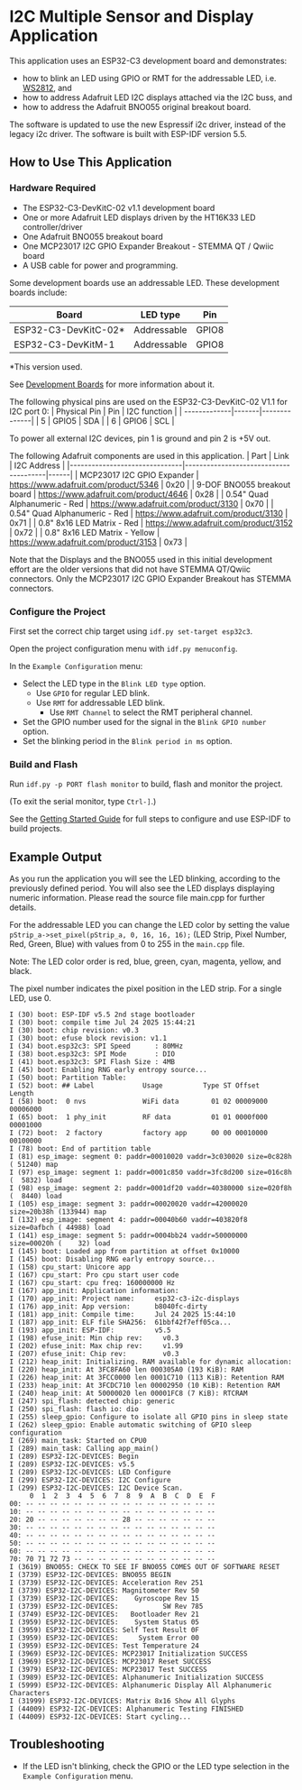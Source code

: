# I2C Multiple Sensor and Display Application
This application uses an ESP32-C3 development board and demonstrates:
* how to blink an LED using GPIO or RMT for the addressable LED,
i.e. [WS2812](http://www.world-semi.com/Certifications/WS2812B.html), and
* how to address Adafruit LED I2C displays attached via the I2C buss, and
* how to address the Adafruit BNO055 original breakout board.

The software is updated to use the new Espressif i2c driver, instead of the legacy i2c driver.
The software is built with ESP-IDF version 5.5.

## How to Use This Application
### Hardware Required

* The ESP32-C3-DevKitC-02 v1.1 development board
* One or more Adafruit LED displays driven by the HT16K33 LED controller/driver
* One Adafruit BNO055 breakout board
* One MCP23017 I2C GPIO Expander Breakout - STEMMA QT / Qwiic board
* A USB cable for power and programming.

Some development boards use an addressable LED. These development boards include:

| Board                | LED type             | Pin     |
| -------------------- | -------------------- | ------- |
| ESP32-C3-DevKitC-02* | Addressable          | GPIO8   |
| ESP32-C3-DevKitM-1   | Addressable          | GPIO8   |

\*This version used.

See [Development Boards](https://www.espressif.com/en/products/devkits) for more information about it.

The following physical pins are used on the ESP32-C3-DevKitC-02 V1.1 for I2C port 0:
| Physical Pin | Pin   | I2C function |
| -------------|-------|--------------|
| 5            | GPIO5 | SDA          |
| 6            | GPIO6 | SCL          |

To power all external I2C devices, pin 1 is ground and pin 2 is +5V out.

The following Adafruit components are used in this application.
| Part                          | Link                                  | I2C Address |
|-------------------------------|---------------------------------------|------|
| MCP23017 I2C GPIO Expander    | https://www.adafruit.com/product/5346 | 0x20 |
| 9-DOF BNO055 breakout board   | https://www.adafruit.com/product/4646 | 0x28 |
| 0.54" Quad Alphanumeric - Red | https://www.adafruit.com/product/3130 | 0x70 |
| 0.54" Quad Alphanumeric - Red | https://www.adafruit.com/product/3130 | 0x71 |
| 0.8" 8x16 LED Matrix - Red    | https://www.adafruit.com/product/3152 | 0x72 |
| 0.8" 8x16 LED Matrix - Yellow | https://www.adafruit.com/product/3153 | 0x73 |

Note that the Displays and the BNO055 used in this initial development effort
are the older versions that did not have STEMMA QT/Qwiic connectors. Only the
MCP23017 I2C GPIO Expander Breakout has STEMMA connectors.
### Configure the Project

First set the correct chip target using `idf.py set-target esp32c3`.

Open the project configuration menu with `idf.py menuconfig`.

In the `Example Configuration` menu:

* Select the LED type in the `Blink LED type` option.
    * Use `GPIO` for regular LED blink.
    * Use `RMT` for addressable LED blink.
        * Use `RMT Channel` to select the RMT peripheral channel.
* Set the GPIO number used for the signal in the `Blink GPIO number` option.
* Set the blinking period in the `Blink period in ms` option.

### Build and Flash

Run `idf.py -p PORT flash monitor` to build, flash and monitor the project.

(To exit the serial monitor, type ``Ctrl-]``.)

See the [Getting Started Guide](https://docs.espressif.com/projects/esp-idf/en/latest/get-started/index.html) for full steps to configure and use ESP-IDF to build projects.

## Example Output

As you run the application you will see the LED blinking, according to the previously defined period. You will also see the LED displays displaying numeric information. Please read the source file main.cpp for further details.

For the addressable LED you can change the LED color by setting the value `pStrip_a->set_pixel(pStrip_a, 0, 16, 16, 16);` (LED Strip, Pixel Number, Red, Green, Blue) with values from 0 to 255 in the `main.cpp` file.

Note: The LED color order is red, blue, green, cyan, magenta, yellow, and black.

The pixel number indicates the pixel position in the LED strip. For a single LED, use 0.

```
I (30) boot: ESP-IDF v5.5 2nd stage bootloader
I (30) boot: compile time Jul 24 2025 15:44:21
I (30) boot: chip revision: v0.3
I (30) boot: efuse block revision: v1.1
I (34) boot.esp32c3: SPI Speed      : 80MHz
I (38) boot.esp32c3: SPI Mode       : DIO
I (41) boot.esp32c3: SPI Flash Size : 4MB
I (45) boot: Enabling RNG early entropy source...
I (50) boot: Partition Table:
I (52) boot: ## Label            Usage          Type ST Offset   Length
I (58) boot:  0 nvs              WiFi data        01 02 00009000 00006000
I (65) boot:  1 phy_init         RF data          01 01 0000f000 00001000
I (72) boot:  2 factory          factory app      00 00 00010000 00100000
I (78) boot: End of partition table
I (81) esp_image: segment 0: paddr=00010020 vaddr=3c030020 size=0c828h ( 51240) map
I (97) esp_image: segment 1: paddr=0001c850 vaddr=3fc8d200 size=016c8h (  5832) load
I (98) esp_image: segment 2: paddr=0001df20 vaddr=40380000 size=020f8h (  8440) load
I (105) esp_image: segment 3: paddr=00020020 vaddr=42000020 size=20b38h (133944) map
I (132) esp_image: segment 4: paddr=00040b60 vaddr=403820f8 size=0afbch ( 44988) load
I (141) esp_image: segment 5: paddr=0004bb24 vaddr=50000000 size=00020h (    32) load
I (145) boot: Loaded app from partition at offset 0x10000
I (145) boot: Disabling RNG early entropy source...
I (158) cpu_start: Unicore app
I (167) cpu_start: Pro cpu start user code
I (167) cpu_start: cpu freq: 160000000 Hz
I (167) app_init: Application information:
I (170) app_init: Project name:     esp32-c3-i2c-displays
I (176) app_init: App version:      b8040fc-dirty
I (181) app_init: Compile time:     Jul 24 2025 15:44:10
I (187) app_init: ELF file SHA256:  61bbf42f7eff05ca...
I (193) app_init: ESP-IDF:          v5.5
I (198) efuse_init: Min chip rev:     v0.3
I (202) efuse_init: Max chip rev:     v1.99 
I (207) efuse_init: Chip rev:         v0.3
I (212) heap_init: Initializing. RAM available for dynamic allocation:
I (220) heap_init: At 3FC8FA60 len 000305A0 (193 KiB): RAM
I (226) heap_init: At 3FCC0000 len 0001C710 (113 KiB): Retention RAM
I (233) heap_init: At 3FCDC710 len 00002950 (10 KiB): Retention RAM
I (240) heap_init: At 50000020 len 00001FC8 (7 KiB): RTCRAM
I (247) spi_flash: detected chip: generic
I (250) spi_flash: flash io: dio
I (255) sleep_gpio: Configure to isolate all GPIO pins in sleep state
I (262) sleep_gpio: Enable automatic switching of GPIO sleep configuration
I (269) main_task: Started on CPU0
I (289) main_task: Calling app_main()
I (289) ESP32-I2C-DEVICES: Begin
I (289) ESP32-I2C-DEVICES: v5.5
I (289) ESP32-I2C-DEVICES: LED Configure
I (299) ESP32-I2C-DEVICES: I2C Configure
I (299) ESP32-I2C-DEVICES: I2C Device Scan.
     0  1  2  3  4  5  6  7  8  9  A  B  C  D  E  F
00: -- -- -- -- -- -- -- -- -- -- -- -- -- -- -- -- 
10: -- -- -- -- -- -- -- -- -- -- -- -- -- -- -- -- 
20: 20 -- -- -- -- -- -- -- 28 -- -- -- -- -- -- -- 
30: -- -- -- -- -- -- -- -- -- -- -- -- -- -- -- -- 
40: -- -- -- -- -- -- -- -- -- -- -- -- -- -- -- -- 
50: -- -- -- -- -- -- -- -- -- -- -- -- -- -- -- -- 
60: -- -- -- -- -- -- -- -- -- -- -- -- -- -- -- -- 
70: 70 71 72 73 -- -- -- -- -- -- -- -- -- -- -- -- 
I (3619) BNO055: CHECK TO SEE IF BNO055 COMES OUT OF SOFTWARE RESET
I (3739) ESP32-I2C-DEVICES: BNO055 BEGIN
I (3739) ESP32-I2C-DEVICES: Acceleration Rev 251
I (3739) ESP32-I2C-DEVICES: Magnitometer Rev 50
I (3739) ESP32-I2C-DEVICES:    Gyroscope Rev 15
I (3739) ESP32-I2C-DEVICES:           SW Rev 785
I (3749) ESP32-I2C-DEVICES:   Bootloader Rev 21
I (3959) ESP32-I2C-DEVICES:    System Status 05
I (3959) ESP32-I2C-DEVICES: Self Test Result 0F
I (3959) ESP32-I2C-DEVICES:     System Error 00
I (3959) ESP32-I2C-DEVICES: Test Temperature 24
I (3969) ESP32-I2C-DEVICES: MCP23017 Initialization SUCCESS
I (3969) ESP32-I2C-DEVICES: MCP23017 Reset SUCCESS
I (3979) ESP32-I2C-DEVICES: MCP23017 Test SUCCESS
I (3989) ESP32-I2C-DEVICES: Alphanumeric Initialization SUCCESS
I (5999) ESP32-I2C-DEVICES: Alphanumeric Display All Alphanumeric Characters
I (31999) ESP32-I2C-DEVICES: Matrix 8x16 Show All Glyphs
I (44009) ESP32-I2C-DEVICES: Alphanumeric Testing FINISHED
I (44009) ESP32-I2C-DEVICES: Start cycling...
```

## Troubleshooting
* If the LED isn't blinking, check the GPIO or the LED type selection in the 
`Example Configuration` menu.

